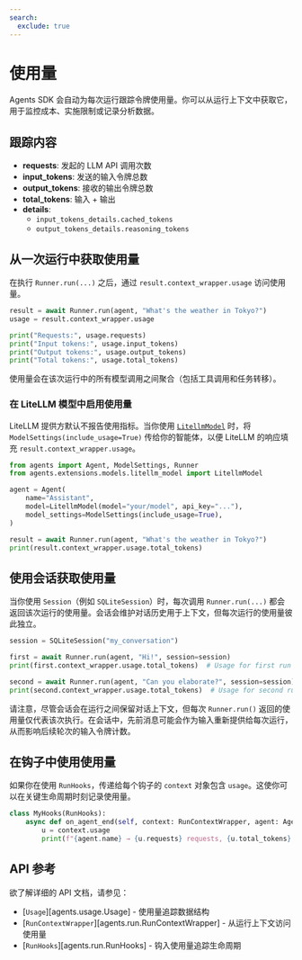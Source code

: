 ```yaml
---
search:
  exclude: true
---
```

# 使用量

Agents SDK 会自动为每次运行跟踪令牌使用量。你可以从运行上下文中获取它，用于监控成本、实施限制或记录分析数据。

## 跟踪内容

- **requests**: 发起的 LLM API 调用次数
- **input_tokens**: 发送的输入令牌总数
- **output_tokens**: 接收的输出令牌总数
- **total_tokens**: 输入 + 输出
- **details**:
  - `input_tokens_details.cached_tokens`
  - `output_tokens_details.reasoning_tokens`

## 从一次运行中获取使用量

在执行 `Runner.run(...)` 之后，通过 `result.context_wrapper.usage` 访问使用量。

```python
result = await Runner.run(agent, "What's the weather in Tokyo?")
usage = result.context_wrapper.usage

print("Requests:", usage.requests)
print("Input tokens:", usage.input_tokens)
print("Output tokens:", usage.output_tokens)
print("Total tokens:", usage.total_tokens)
```

使用量会在该次运行中的所有模型调用之间聚合（包括工具调用和任务转移）。

### 在 LiteLLM 模型中启用使用量

LiteLLM 提供方默认不报告使用指标。当你使用 [`LitellmModel`](models/litellm.md) 时，将 `ModelSettings(include_usage=True)` 传给你的智能体，以便 LiteLLM 的响应填充 `result.context_wrapper.usage`。

```python
from agents import Agent, ModelSettings, Runner
from agents.extensions.models.litellm_model import LitellmModel

agent = Agent(
    name="Assistant",
    model=LitellmModel(model="your/model", api_key="..."),
    model_settings=ModelSettings(include_usage=True),
)

result = await Runner.run(agent, "What's the weather in Tokyo?")
print(result.context_wrapper.usage.total_tokens)
```

## 使用会话获取使用量

当你使用 `Session`（例如 `SQLiteSession`）时，每次调用 `Runner.run(...)` 都会返回该次运行的使用量。会话会维护对话历史用于上下文，但每次运行的使用量彼此独立。

```python
session = SQLiteSession("my_conversation")

first = await Runner.run(agent, "Hi!", session=session)
print(first.context_wrapper.usage.total_tokens)  # Usage for first run

second = await Runner.run(agent, "Can you elaborate?", session=session)
print(second.context_wrapper.usage.total_tokens)  # Usage for second run
```

请注意，尽管会话会在运行之间保留对话上下文，但每次 `Runner.run()` 返回的使用量仅代表该次执行。在会话中，先前消息可能会作为输入重新提供给每次运行，从而影响后续轮次的输入令牌计数。

## 在钩子中使用使用量

如果你在使用 `RunHooks`，传递给每个钩子的 `context` 对象包含 `usage`。这使你可以在关键生命周期时刻记录使用量。

```python
class MyHooks(RunHooks):
    async def on_agent_end(self, context: RunContextWrapper, agent: Agent, output: Any) -> None:
        u = context.usage
        print(f"{agent.name} → {u.requests} requests, {u.total_tokens} total tokens")
```

## API 参考

欲了解详细的 API 文档，请参见：

- [`Usage`][agents.usage.Usage] - 使用量追踪数据结构
- [`RunContextWrapper`][agents.run.RunContextWrapper] - 从运行上下文访问使用量
- [`RunHooks`][agents.run.RunHooks] - 钩入使用量追踪生命周期